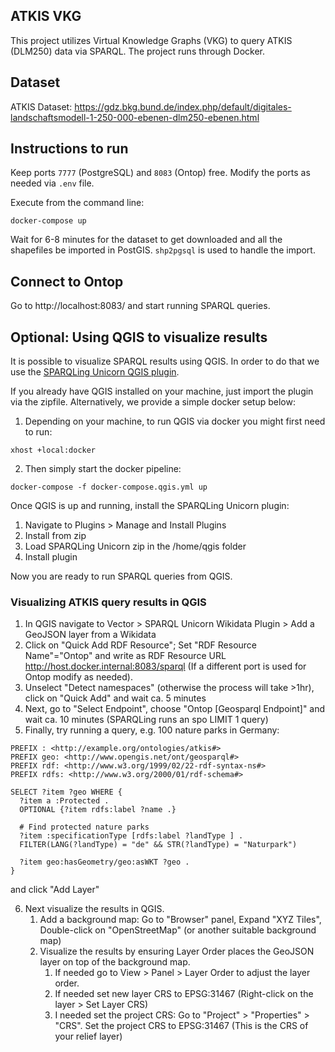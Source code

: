 ## ATKIS VKG

This project utilizes Virtual Knowledge Graphs (VKG) to query ATKIS (DLM250) data via SPARQL. The project runs through Docker.

## Dataset
ATKIS Dataset: https://gdz.bkg.bund.de/index.php/default/digitales-landschaftsmodell-1-250-000-ebenen-dlm250-ebenen.html

## Instructions to run
Keep ports `7777` (PostgreSQL) and `8083` (Ontop) free. Modify the ports as needed via `.env` file.

Execute from the command line:
```
docker-compose up
```
Wait for 6-8 minutes for the dataset to get downloaded and all the shapefiles be imported in PostGIS. `shp2pgsql` is used to handle the import.

## Connect to Ontop
Go to http://localhost:8083/ and start running SPARQL queries.

## Optional: Using QGIS to visualize results
It is possible to visualize SPARQL results using QGIS. In order to do
that we use the [SPARQLing Unicorn QGIS plugin](https://plugins.qgis.org/plugins/sparqlunicorn/).

If you already have QGIS installed on your machine, just import the plugin via the zipfile. 
Alternatively, we provide a simple docker setup below:

1. Depending on your machine, to run QGIS via docker you might first need to run:
``` 
xhost +local:docker
```

2. Then simply start the docker pipeline:
```
docker-compose -f docker-compose.qgis.yml up
```
Once QGIS is up and running, install the SPARQLing Unicorn plugin:
1. Navigate to Plugins > Manage and Install Plugins
2. Install from zip
3. Load SPARQLing Unicorn zip in the /home/qgis folder
4. Install plugin

Now you are ready to run SPARQL queries from QGIS.

### Visualizing ATKIS query results in QGIS
1. In QGIS navigate to Vector > SPARQL Unicorn Wikidata Plugin > Add a GeoJSON layer from a Wikidata
2. Click on "Quick Add RDF Resource"; Set "RDF Resource Name"="Ontop" and write as RDF Resource URL http://host.docker.internal:8083/sparql
(If a different port is used for Ontop modify as needed).
3. Unselect "Detect namespaces" (otherwise the process will take >1hr), click on "Quick Add" and wait ca. 5 minutes
4. Next, go to "Select Endpoint", choose "Ontop [Geosparql Endpoint]" and wait ca. 10 minutes (SPARQLing runs an spo LIMIT 1 query)
5. Finally, try running a query, e.g. 100 nature parks in Germany:
``` 
PREFIX : <http://example.org/ontologies/atkis#>
PREFIX geo: <http://www.opengis.net/ont/geosparql#>
PREFIX rdf: <http://www.w3.org/1999/02/22-rdf-syntax-ns#>
PREFIX rdfs: <http://www.w3.org/2000/01/rdf-schema#>

SELECT ?item ?geo WHERE {
  ?item a :Protected .
  OPTIONAL {?item rdfs:label ?name .}

  # Find protected nature parks
  ?item :specificationType [rdfs:label ?landType ] .
  FILTER(LANG(?landType) = "de" && STR(?landType) = "Naturpark")

  ?item geo:hasGeometry/geo:asWKT ?geo .
}
```
and click "Add Layer"   

6. Next visualize the results in QGIS.
   1. Add a background map: Go to "Browser" panel, Expand "XYZ Tiles", Double-click on "OpenStreetMap" (or another suitable background map)
   2. Visualize the results by ensuring Layer Order places the GeoJSON layer on top of the background map.
      1. If needed go to View > Panel > Layer Order to adjust the layer order.
      2. If needed set new layer CRS to EPSG:31467 (Right-click on the layer > Set Layer CRS)
      3. I needed set the project CRS: Go to "Project" > "Properties" > "CRS". Set the project CRS to EPSG:31467 (This is the CRS of your relief layer)
    
    